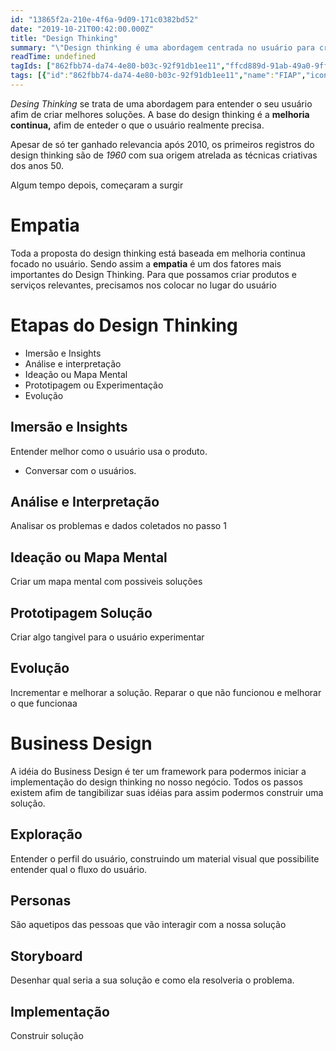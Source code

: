 ```yaml
---
id: "13865f2a-210e-4f6a-9d09-171c0382bd52"
date: "2019-10-21T00:42:00.000Z"
title: "Design Thinking"
summary: "\"Design thinking é uma abordagem centrada no usuário para criar soluções melhores e mais relevantes. Empatia, imersão, análise, ideação, prototipagem e evolução são as etapas fundamentais. Business Design é um framework para implementar o design thinking em negócios, explorando perfis de usuários, personas e storyboards para construir soluções.\""
readTime: undefined
tagIds: ["862fbb74-da74-4e80-b03c-92f91db1ee11","ffcd889d-91ab-49a0-9ff6-e7192fced192"]
tags: [{"id":"862fbb74-da74-4e80-b03c-92f91db1ee11","name":"FIAP","icon":""},{"id":"ffcd889d-91ab-49a0-9ff6-e7192fced192","name":"Blog","icon":"🌐"}]
--- 
```

 
_Desing Thinking_ se trata de uma abordagem para entender o seu usuário afim de criar melhores soluções. A base do design thinking é a **melhoria continua,** afim de enteder o que o usuário realmente precisa.


Apesar de só ter ganhado relevancia após 2010, os primeiros registros do design thinking são de _1960_ com sua origem atrelada as técnicas criativas dos anos 50.


Algum tempo depois, começaram a surgir 


# Empatia


Toda a proposta do design thinking está baseada em melhoria continua focado no usuário. Sendo assim a **empatia** é um dos fatores mais importantes do Design Thinking. Para que possamos criar produtos e serviços relevantes, precisamos nos colocar no lugar do usuário


# Etapas do Design Thinking

- Imersão e Insights
- Análise e interpretação
- Ideação ou Mapa Mental
- Prototipagem ou Experimentação
- Evolução

## Imersão e Insights


Entender melhor como o usuário usa o produto. 

- Conversar com o usuários.

## Análise e Interpretação


Analisar os problemas e dados coletados no passo 1


## Ideação ou Mapa Mental


Criar um mapa mental com possiveis soluções


## Prototipagem Solução


Criar algo tangivel para o usuário experimentar


## Evolução


Incrementar e melhorar a solução. Reparar o que não funcionou e melhorar o que funcionaa


# Business Design


A idéia do Business Design é ter um framework para podermos iniciar a implementação do design thinking no nosso negócio. Todos os passos existem afim de tangibilizar suas idéias para assim podermos construir uma solução.


## Exploração


Entender o perfil do usuário, construindo um material visual que possibilite entender qual o fluxo do usuário.


## Personas


São aquetipos das pessoas que vão interagir com a nossa solução


## Storyboard


Desenhar qual seria a sua solução e como ela resolveria o problema.


## Implementação


Construir solução

